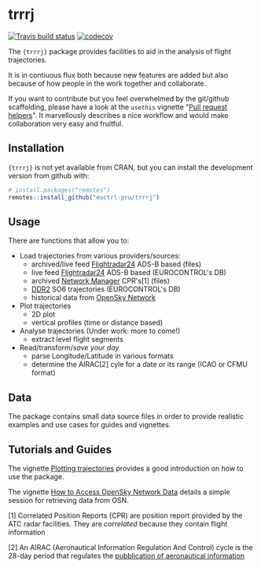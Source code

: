 
<!-- README.md is generated from README.Rmd. Please edit that file -->
trrrj
=====

[![Travis build status](https://travis-ci.org/euctrl-pru/trrrj.svg?branch=master)](https://travis-ci.org/euctrl-pru/trrrj) [![codecov](https://codecov.io/gh/euctrl-pru/trrrj/branch/master/graph/badge.svg)](https://codecov.io/gh/euctrl-pru/trrrj)

The `{trrrj}` package provides facilities to aid in the analysis of flight trajectories.

It is in contiuous flux both because new features are added but also because of how people in the work together and collaborate.

If you want to contribute but you feel overwhelmed by the git/github scaffolding, please have a look at the `usethis` vignette "[Pull request helpers](https://usethis.r-lib.org/articles/articles/pr-functions.html)". It marvellously describes a nice workflow and would make collaboration very easy and fruitful.

Installation
------------

`{trrrj}` is not yet available from CRAN, but you can install the development version from github with:

``` r
# install.packages("remotes")
remotes::install_github("euctrl-pru/trrrj")
```

Usage
-----

There are functions that allow you to:

-   Load trajectories from various providers/sources:
    -   archived/live feed [Flightradar24](https://www.flightradar24.com/ "Flightradar24") ADS-B based (files)
    -   live feed [Flightradar24](https://www.flightradar24.com/ "Flightradar24") ADS-B based (EUROCONTROL's DB)
    -   archived [Network Manager](https://www.eurocontrol.int/network-manager "Network Manager - EUROCONTROL") CPR's[1] (files)
    -   [DDR2](https://www.eurocontrol.int/ddr "Demand Data Repository - EUROCONTROL") SO6 trajectories (EUROCONTROL's DB)
    -   historical data from [OpenSky Network](https://opensky-network.org/ "OpenSky Network")
-   Plot trajectories
    -   2D plot
    -   vertical profiles (time or distance based)
-   Analyse trajectories (Under work: more to come!)
    -   extract level flight segments
-   Read/transform/*save your day*
    -   parse Longitude/Latitude in various formats
    -   determine the AIRAC[2] cyle for a date or its range (ICAO or CFMU format)

Data
----

The package contains small data source files in order to provide realistic examples and use cases for guides and vignettes.

Tutorials and Guides
--------------------

The vignette [Plotting trajectories](articles/trrrj-plotting.html) provides a good introduction on how to use the package.

The vignette [How to Access OpenSky Network Data](articles/osn-access.html) details a simple session for retrieving data from OSN.

[1] Correlated Position Reports (CPR) are position report provided by the ATC radar facilities. They are *correlated* because they contain flight information

[2] An AIRAC (Aeronautical Information Regulation And Control) cycle is the 28-day period that regulates the [pubblication of aeronautical information](https://en.wikipedia.org/wiki/Aeronautical_Information_Publication)
